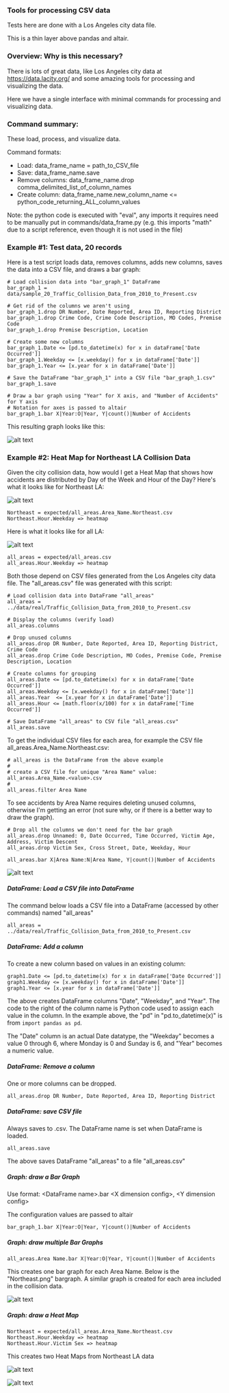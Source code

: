 ### Tools for processing CSV data

Tests here are done with a Los Angeles city data file.

This is a thin layer above pandas and altair.

### Overview:  Why is this necessary?

There is lots of great data, like Los Angeles city data at https://data.lacity.org/
and some amazing tools for processing and visualizing the data.

Here we have a single interface with minimal commands
for processing and visualizing data.

### Command summary:
These load, process, and visualize data.

Command formats:
- Load: data_frame_name = path_to_CSV_file
- Save: data_frame_name.save
- Remove columns: data_frame_name.drop comma_delimited_list_of_column_names
- Create column: data_frame_name.new_column_name <= python_code_returning_ALL_column_values

Note: the python code is executed with "eval", any imports it requires
need to be manually put in commands/data_frame.py (e.g. this imports "math"
due to a script reference, even though it is not used in the file)

### Example #1:  Test data, 20 records

Here is a test script loads data, removes columns, adds new columns, saves the
data into a CSV file, and draws a bar graph:

```
# Load collision data into "bar_graph_1" DataFrame
bar_graph_1 = data/sample_20_Traffic_Collision_Data_from_2010_to_Present.csv

# Get rid of the columns we aren't using
bar_graph_1.drop DR Number, Date Reported, Area ID, Reporting District
bar_graph_1.drop Crime Code, Crime Code Description, MO Codes, Premise Code
bar_graph_1.drop Premise Description, Location

# Create some new columns
bar_graph_1.Date <= [pd.to_datetime(x) for x in dataFrame['Date Occurred']]
bar_graph_1.Weekday <= [x.weekday() for x in dataFrame['Date']]
bar_graph_1.Year <= [x.year for x in dataFrame['Date']]

# Save the DataFrame "bar_graph_1" into a CSV file "bar_graph_1.csv"
bar_graph_1.save

# Draw a bar graph using "Year" for X axis, and "Number of Accidents" for Y axis
# Notation for axes is passed to altair
bar_graph_1.bar X|Year:O|Year, Y|count()|Number of Accidents
```

This resulting graph looks like this:

![alt text](./test/expected/bar_graph_1.png "Sample Data bar graph")

### Example #2:  Heat Map for Northeast LA Collision Data

Given the city collision data, how would I get a Heat Map that shows how accidents are
distributed by Day of the Week and Hour of the Day?   Here's what it looks like for Northeast LA:

![alt text](./test/expected/Northeast.Hour.Weekday.heatmap.png "Northeast LA Accidents-by-Weekday-and-Hour")

```
Northeast = expected/all_areas.Area_Name.Northeast.csv
Northeast.Hour.Weekday => heatmap
```

Here is what it looks like for all LA:

![alt text](./test/expected/all_areas.Hour.Weekday.heatmap.png "Los Angeles Accidents-by-Weekday-and-Hour")

```
all_areas = expected/all_areas.csv
all_areas.Hour.Weekday => heatmap
```

Both those depend on CSV files generated from the Los Angeles city
data file.  The "all_areas.csv" file was generated with this script:
```
# Load collision data into DataFrame "all_areas"
all_areas = ../data/real/Traffic_Collision_Data_from_2010_to_Present.csv

# Display the columns (verify load)
all_areas.columns

# Drop unused columns
all_areas.drop DR Number, Date Reported, Area ID, Reporting District, Crime Code
all_areas.drop Crime Code Description, MO Codes, Premise Code, Premise Description, Location

# Create columns for grouping
all_areas.Date <= [pd.to_datetime(x) for x in dataFrame['Date Occurred']]
all_areas.Weekday <= [x.weekday() for x in dataFrame['Date']]
all_areas.Year  <= [x.year for x in dataFrame['Date']]
all_areas.Hour <= [math.floor(x/100) for x in dataFrame['Time Occurred']]

# Save DataFrame "all_areas" to CSV file "all_areas.csv"
all_areas.save
```

To get the individual CSV files for each area, for example the CSV file all_areas.Area_Name.Northeast.csv:

```
# all_areas is the DataFrame from the above example
# 
# create a CSV file for unique "Area Name" value:  all_areas.Area_Name.<value>.csv
#
all_areas.filter Area Name
```

To see accidents by Area Name requires deleting unused columns, otherwise I'm getting
an error (not sure why, or if there is a better way to draw the graph).

```
# Drop all the columns we don't need for the bar graph
all_areas.drop Unnamed: 0, Date Occurred, Time Occurred, Victim Age, Address, Victim Descent
all_areas.drop Victim Sex, Cross Street, Date, Weekday, Hour

all_areas.bar X|Area Name:N|Area Name, Y|count()|Number of Accidents
```
![alt text](./test/expected/all_areas.png "Accidents by Area")

##### DataFrame:  Load a CSV file into DataFrame
The command below loads a CSV file into a DataFrame (accessed by other commands)
named "all_areas"

```
all_areas = ../data/real/Traffic_Collision_Data_from_2010_to_Present.csv
```

##### DataFrame:  Add a column
To create a new column based on values in an existing column:
```
graph1.Date <= [pd.to_datetime(x) for x in dataFrame['Date Occurred']]
graph1.Weekday <= [x.weekday() for x in dataFrame['Date']]
graph1.Year <= [x.year for x in dataFrame['Date']]
```
The above creates DataFrame columns "Date", "Weekday", and "Year".  The
code to the right of the column name is Python code used to assign each
value in the column.  In the example above,
the "pd" in "pd.to_datetime(x)" is from ```import pandas as pd```.

The "Date" column is an actual Date datatype, the "Weekday" becomes a value 0
through 6, where Monday is 0 and Sunday is 6, and "Year" becomes a numeric
value.

##### DataFrame: Remove a column

One or more columns can be dropped.
```
all_areas.drop DR Number, Date Reported, Area ID, Reporting District
```

##### DataFrame: save CSV file
Always saves to <DataFrame name>.csv.  The DataFrame name
is set when DataFrame is loaded.

```
all_areas.save

```
The above saves DataFrame "all_areas" to a file "all_areas.csv"

##### Graph: draw a Bar Graph

Use format:  \<DataFrame name\>.bar \<X dimension config\>, \<Y dimension config\>

The configuration values are passed to altair
```
bar_graph_1.bar X|Year:O|Year, Y|count()|Number of Accidents
```
##### Graph: draw multiple Bar Graphs
```
all_areas.Area Name.bar X|Year:O|Year, Y|count()|Number of Accidents
```
This creates one bar graph for each Area Name.
Below is the "Northeast.png" bargraph.  A similar graph is created
for each area included in the collision data.

![alt text](./test/expected/all_areas.Area_Name.Northeast.png "Northeast LA accidents by year")

##### Graph: draw a Heat Map

```
Northeast = expected/all_areas.Area_Name.Northeast.csv
Northeast.Hour.Weekday => heatmap
Northeast.Hour.Victim Sex => heatmap
```

This creates two Heat Maps from Northeast LA data

![alt text](./test/expected/Northeast.Hour.Weekday.heatmap.png "Northeast LA by Hour WeekDay")

![alt text](./test/expected/Northeast.Hour.Victim_Sex.heatmap.png "Northeast LA by Hour and Victim Sex")
